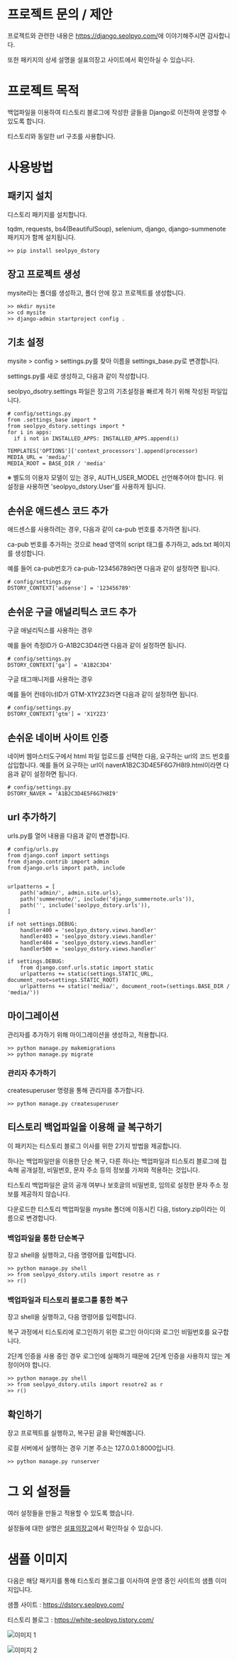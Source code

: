 # 프로젝트 문의 / 제안
프로젝트와 관련한 내용은 <https://django.seolpyo.com/>에 이야기해주시면 감사합니다.

또한 패키지의 상세 설명을 설표의장고 사이트에서 확인하실 수 있습니다.

# 프로젝트 목적
백업파일을 이용하여 티스토리 블로그에 작성한 글들을 Django로 이전하여 운영할 수 있도록 합니다.

티스토리와 동일한 url 구조를 사용합니다.

# 사용방법
## 패키지 설치
디스토리 패키지를 설치합니다.

tqdm, requests, bs4(BeautifulSoup), selenium, django, django-summenote 패키지가 함께 설치됩니다.
```
>> pip install seolpyo_dstory
```

## 장고 프로젝트 생성
mysite라는 폴더를 생성하고, 폴더 안에 장고 프로젝트를 생성합니다.
```
>> mkdir mysite
>> cd mysite
>> django-admin startproject config .
```

## 기초 설정
mysite > config > settings.py를 찾아 이름을 settings_base.py로 변경합니다.

settings.py를 새로 생성하고, 다음과 같이 작성합니다.

seolpyo_dsotry.settings 파일은 장고의 기초설정을 빠르게 하기 위해 작성된 파일입니다.
```
# config/settings.py
from .settings_base import *
from seolpyo_dstory.settings import *
for i in apps:
  if i not in INSTALLED_APPS: INSTALLED_APPS.append(i)

TEMPLATES['OPTIONS']['context_processors'].append(processor)
MEDIA_URL = 'media/'
MEDIA_ROOT = BASE_DIR / 'media'
```


※ 별도의 이용자 모델이 있는 경우, AUTH_USER_MODEL 선언해주어야 합니다. 위 설정을 사용하면 'seolpyo_dstory.User'를 사용하게 됩니다.

## 손쉬운 애드센스 코드 추가
애드센스를 사용하려는 경우, 다음과 같이 ca-pub 번호를 추가하면 됩니다.

ca-pub 번호를 추가하는 것으로 head 영역의 script 태그를 추가하고, ads.txt 페이지를 생성합니다.

예를 들어 ca-pub번호가 ca-pub-123456789라면 다음과 같이 설정하면 됩니다.
```
# config/settings.py
DSTORY_CONTEXT['adsense'] = '123456789'
```

## 손쉬운 구글 애널리틱스 코드 추가
구글 애널리틱스를 사용하는 경우

예를 들어 측정ID가 G-A1B2C3D4라면 다음과 같이 설정하면 됩니다.
```
# config/settings.py
DSTORY_CONTEXT['ga'] = 'A1B2C3D4'
```

구글 태그매니저를 사용하는 경우

예를 들어 컨테이너ID가 GTM-X1Y2Z3라면 다음과 같이 설정하면 됩니다.
```
# config/settings.py
DSTORY_CONTEXT['gtm'] = 'X1Y2Z3'
```

## 손쉬운 네이버 사이트 인증
네이버 웹마스터도구에서 html 파일 업로드를 선택한 다음, 요구하는 url의 코드 번호를 삽입합니다.
예를 들어 요구하는 url이 naverA1B2C3D4E5F6G7H8I9.html이라면 다음과 같이 설정하면 됩니다.
```
# config/settings.py
DSTORY_NAVER = 'A1B2C3D4E5F6G7H8I9'
```

## url 추가하기

urls.py를 열어 내용을 다음과 같이 변경합니다.
```
# config/urls.py
from django.conf import settings
from django.contrib import admin
from django.urls import path, include


urlpatterns = [
    path('admin/', admin.site.urls),
    path('summernote/', include('django_summernote.urls')),
    path('', include('seolpyo_dstory.urls')),
]

if not settings.DEBUG:
    handler400 = 'seolpyo_dstory.views.handler'
    handler403 = 'seolpyo_dstory.views.handler'
    handler404 = 'seolpyo_dstory.views.handler'
    handler500 = 'seolpyo_dstory.views.handler'

if settings.DEBUG:
    from django.conf.urls.static import static
    urlpatterns += static(settings.STATIC_URL, document_root=settings.STATIC_ROOT)
    urlpatterns += static('media/', document_root=(settings.BASE_DIR / 'media/'))
```

## 마이그레이션
관리자를 추가하기 위해 마이그레이션을 생성하고, 적용합니다.
```
>> python manage.py makemigrations
>> python manage.py migrate
```

### 관리자 추가하기
createsuperuser 명령을 통해 관리자를 추가합니다.
```
>> python manage.py createsuperuser
```

## 티스토리 백업파일을 이용해 글 복구하기
이 패키지는 티스토리 블로그 이사를 위한 2가지 방법을 제공합니다.

하나는 백업파일만을 이용한 단순 복구, 다른 하나는 백업파일과 티스토리 블로그에 접속해 공개설정, 비밀번호, 문자 주소 등의 정보를 가져와 적용하는 것입니다.

티스토리 백업파일은 글의 공개 여부나 보호글의 비밀번호, 임의로 설정한 문자 주소 정보를 제공하지 않습니다.

다운로드한 티스토리 백업파일을 mysite 폴더에 이동시킨 다음, tistory.zip이라는 이름으로 변경합니다.

### 백업파일을 통한 단순복구
장고 shell을 실행하고, 다음 명령어를 입력합니다.
```
>> python manage.py shell
>> from seolpyo_dstory.utils import resotre as r
>> r()
```

### 백업파일과 티스토리 블로그를 통한 복구
장고 shell을 실행하고, 다음 명령어를 입력합니다.

복구 과정에서 티스토리에 로그인하기 위한 로그인 아이디와 로그인 비밀번호를 요구합니다.

2단계 인증을 사용 중인 경우 로그인에 실패하기 때문에 2단계 인증을 사용하지 않는 계정이어야 합니다.
```
>> python manage.py shell
>> from seolpyo_dstory.utils import resotre2 as r
>> r()
```

## 확인하기
장고 프로젝트를 실행하고, 복구된 글을 확인해봅니다.

로컬 서버에서 실행하는 경우 기본 주소는 127.0.0.1:8000입니다.
```
>> python manage.py runserver
```

# 그 외 설정들
여러 설정들을 만들고 적용할 수 있도록 했습니다.

설정들에 대한 설명은 [설표의장고](https://django.seolpyo.com/)에서 확인하실 수 있습니다.


# 샘플 이미지
다음은 해당 패키지를 통해 티스토리 블로그를 이사하여 운영 중인 사이트의 샘플 이미지입니다.

샘플 사이트 : <https://dstory.seolpyo.com/>

티스토리 블로그 : <https://white-seolpyo.tistory.com/>

![이미지 1](https://github.com/white-seolpyo/seolpyo-dstory/blob/main/img1.png?raw=true)

![이미지 2](https://github.com/white-seolpyo/seolpyo-dstory/blob/main/img2.png?raw=true)

